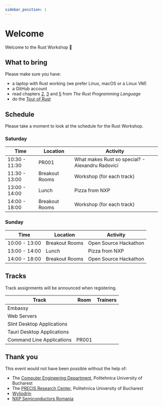 ```yaml
---
sidebar_position: 1
---
```

# Welcome

Welcome to the Rust Workshop :crab:

## What to bring

Please make sure you have:
- a laptop with Rust working (we prefer Linux, macOS or a Linux VM)
- a GitHub account
- read chapters [2](https://doc.rust-lang.org/book/ch02-00-guessing-game-tutorial.html), [3](https://doc.rust-lang.org/book/ch03-00-common-programming-concepts.html) and [5](https://doc.rust-lang.org/book/ch05-00-structs.html) from *The Rust Programming Language*
- do the [Tour of Rust](https://tourofrust.com)

## Schedule

Please take a moment to look at the schedule for the Rust Workshop.

### Saturday

| Time | Location | Activity |
|------|----------|----------|
|10:30 - 11:30 | PR001 | What makes Rust so special? - Alexandru Radovici |
|11:30 - 13:00 | Breakout Rooms | Workshop (for each track) |
|13:00 - 14:00 | Lunch | Pizza from NXP |
|14:00 - 18:00 | Breakout Rooms | Workshop (for each track) |

### Sunday

| Time | Location | Activity |
|------|----------|----------|
|10:00 - 13:00 | Breakout Rooms | Open Source Hackathon |
|13:00 - 14:00 | Lunch | Pizza from NXP |
|14:00 - 18:00 | Breakout Rooms | Open Source Hackathon |

## Tracks

Track assignments will be announced when registering.

| Track | Room | Trainers |
|-------|------|----------|
| Embassy | | |
| Web Servers | | |
| Slint Desktop Applications | |  |
| Tauri Desktop Applications | |  |
| Command Line Applications | PR001 | |

## Thank you

This event would not have been possible without the help of:
- The [Computer Engineering Department](https://cs.pub.ro/), Politehnica University of Bucharest
- The [PRECIS Research Center](http://precis.acs.pub.ro/), Politehnica University of Bucharest
- [Wyliodrin](https://wyliodrin.com)
- [NXP Semiconductors Romania](https://www.nxp.com/company/about-nxp/worldwide-locations/romania:ROMANIA_HOME_ROMANIAN)
